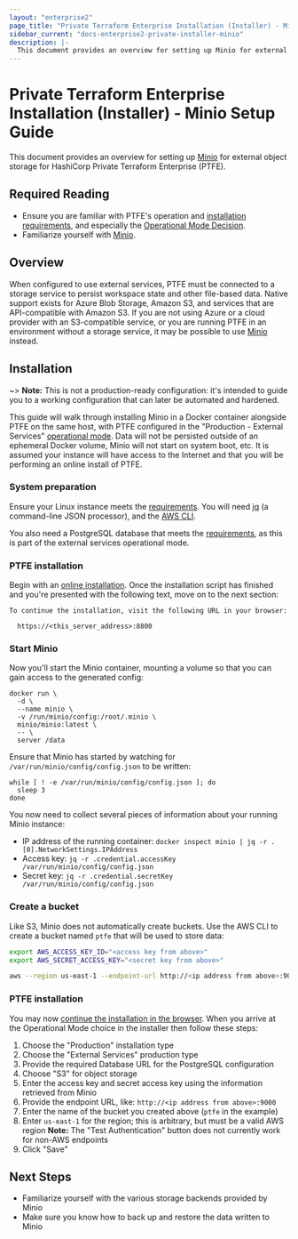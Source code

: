 ```yaml
---
layout: "enterprise2"
page_title: "Private Terraform Enterprise Installation (Installer) - Minio Setup Guide"
sidebar_current: "docs-enterprise2-private-installer-minio"
description: |-
  This document provides an overview for setting up Minio for external object storage for HashiCorp Private Terraform Enterprise (PTFE).
---
```


# Private Terraform Enterprise Installation (Installer) - Minio Setup Guide

This document provides an overview for setting up [Minio](https://minio.io) for external object storage for HashiCorp Private Terraform Enterprise (PTFE).

## Required Reading

- Ensure you are familiar with PTFE's operation and [installation requirements](./installer.html), and especially the [Operational Mode Decision](./install-installer.html#operational-mode-decision).
- Familiarize yourself with [Minio](https://minio.io).

## Overview

When configured to use external services, PTFE must be connected to a storage service to persist workspace state and other file-based data.  Native support exists for Azure Blob Storage, Amazon S3, and services that are API-compatible with Amazon S3.  If you are not using Azure or a cloud provider with an S3-compatible service, or you are running PTFE in an environment without a storage service, it may be possible to use [Minio](https://minio.io) instead.

## Installation

~> **Note:** This is not a production-ready configuration: it's intended to guide you to a working configuration that can later be automated and hardened.

This guide will walk through installing Minio in a Docker container alongside PTFE on the same host, with PTFE configured in the "Production - External Services" [operational mode](./install-installer.html#operational-mode-decision). Data will not be persisted outside of an ephemeral Docker volume, Minio will not start on system boot, etc.  It is assumed your instance will have access to the Internet and that you will be performing an online install of PTFE.

### System preparation

Ensure your Linux instance meets the [requirements](./install-installer.html#linux-instance).  You will need [jq](https://stedolan.github.io/jq/) (a command-line JSON processor), and the [AWS CLI](https://aws.amazon.com/cli/).

You also need a PostgreSQL database that meets the [requirements](./install-installer.html#postgresql-requirements), as this is part of the external services operational mode.

### PTFE installation

Begin with an [online installation](./install-installer.html#run-the-installer-online).  Once the installation script has finished and you're presented with the following text, move on to the next section:

```
To continue the installation, visit the following URL in your browser:

  https://<this_server_address>:8800
```

### Start Minio

Now you'll start the Minio container, mounting a volume so that you can gain access to the generated config:

    docker run \
      -d \
      --name minio \
      -v /run/minio/config:/root/.minio \
      minio/minio:latest \
      -- \
      server /data

Ensure that Minio has started by watching for `/var/run/minio/config/config.json` to be written:

    while [ ! -e /var/run/minio/config/config.json ]; do
      sleep 3
    done

You now need to collect several pieces of information about your running Minio instance:

- IP address of the running container: `docker inspect minio | jq -r .[0].NetworkSettings.IPAddress`
- Access key: `jq -r .credential.accessKey /var/run/minio/config/config.json`
- Secret key: `jq -r .credential.secretKey /var/run/minio/config/config.json`

### Create a bucket

Like S3, Minio does not automatically create buckets.  Use the AWS CLI to create a bucket named `ptfe` that will be used to store data:

```bash
export AWS_ACCESS_KEY_ID="<access key from above>"
export AWS_SECRET_ACCESS_KEY="<secret key from above>"

aws --region us-east-1 --endpoint-url http://<ip address from above>:9000 s3 mb s3://ptfe
```

### PTFE installation

You may now [continue the installation in the browser](./install-installer.html#continue-installation-in-browser). When you arrive at the Operational Mode choice in the installer then follow these steps:

1. Choose the "Production" installation type
2. Choose the "External Services" production type
3. Provide the required Database URL for the PostgreSQL configuration
4. Choose "S3" for object storage
5. Enter the access key and secret access key using the information retrieved from Minio
6. Provide the endpoint URL, like: `http://<ip address from above>:9000`
7. Enter the name of the bucket you created above (`ptfe` in the example)
8. Enter `us-east-1` for the region; this is arbitrary, but must be a valid AWS region
   **Note:** The "Test Authentication" button does not currently work for non-AWS endpoints
9. Click "Save"

## Next Steps

- Familiarize yourself with the various storage backends provided by Minio
- Make sure you know how to back up and restore the data written to Minio

